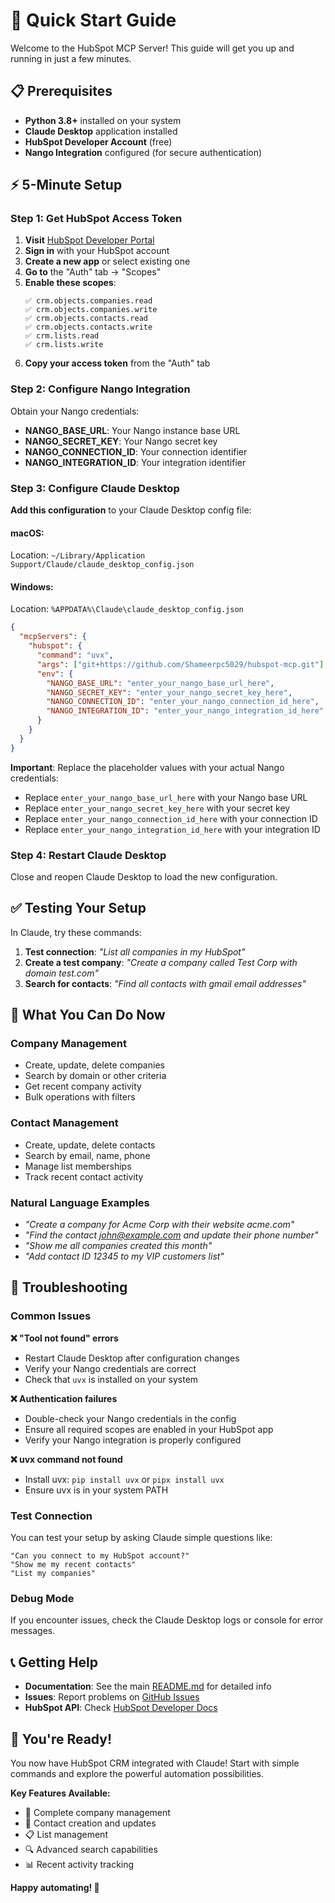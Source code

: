 # 🚀 Quick Start Guide

Welcome to the HubSpot MCP Server! This guide will get you up and running in just a few minutes.

## 📋 Prerequisites

- **Python 3.8+** installed on your system
- **Claude Desktop** application installed
- **HubSpot Developer Account** (free)
- **Nango Integration** configured (for secure authentication)

## ⚡ 5-Minute Setup

### Step 1: Get HubSpot Access Token

1. **Visit** [HubSpot Developer Portal](https://developers.hubspot.com/)
2. **Sign in** with your HubSpot account
3. **Create a new app** or select existing one
4. **Go to** the "Auth" tab → "Scopes"
5. **Enable these scopes**:
   ```
   ✅ crm.objects.companies.read
   ✅ crm.objects.companies.write  
   ✅ crm.objects.contacts.read
   ✅ crm.objects.contacts.write
   ✅ crm.lists.read
   ✅ crm.lists.write
   ```
6. **Copy your access token** from the "Auth" tab

### Step 2: Configure Nango Integration

Obtain your Nango credentials:
- **NANGO_BASE_URL**: Your Nango instance base URL
- **NANGO_SECRET_KEY**: Your Nango secret key
- **NANGO_CONNECTION_ID**: Your connection identifier
- **NANGO_INTEGRATION_ID**: Your integration identifier

### Step 3: Configure Claude Desktop

**Add this configuration** to your Claude Desktop config file:

#### macOS:
Location: `~/Library/Application Support/Claude/claude_desktop_config.json`

#### Windows:
Location: `%APPDATA%\Claude\claude_desktop_config.json`

```json
{
  "mcpServers": {
    "hubspot": {
      "command": "uvx",
      "args": ["git+https://github.com/Shameerpc5029/hubspot-mcp.git"],
      "env": {
        "NANGO_BASE_URL": "enter_your_nango_base_url_here",
        "NANGO_SECRET_KEY": "enter_your_nango_secret_key_here",
        "NANGO_CONNECTION_ID": "enter_your_nango_connection_id_here",
        "NANGO_INTEGRATION_ID": "enter_your_nango_integration_id_here"
      }
    }
  }
}
```

**Important**: Replace the placeholder values with your actual Nango credentials:
- Replace `enter_your_nango_base_url_here` with your Nango base URL
- Replace `enter_your_nango_secret_key_here` with your secret key
- Replace `enter_your_nango_connection_id_here` with your connection ID
- Replace `enter_your_nango_integration_id_here` with your integration ID

### Step 4: Restart Claude Desktop

Close and reopen Claude Desktop to load the new configuration.

## ✅ Testing Your Setup

In Claude, try these commands:

1. **Test connection**: *"List all companies in my HubSpot"*
2. **Create a test company**: *"Create a company called Test Corp with domain test.com"*
3. **Search for contacts**: *"Find all contacts with gmail email addresses"*

## 🎯 What You Can Do Now

### Company Management
- Create, update, delete companies
- Search by domain or other criteria
- Get recent company activity
- Bulk operations with filters

### Contact Management  
- Create, update, delete contacts
- Search by email, name, phone
- Manage list memberships
- Track recent contact activity

### Natural Language Examples
- *"Create a company for Acme Corp with their website acme.com"*
- *"Find the contact john@example.com and update their phone number"*
- *"Show me all companies created this month"*
- *"Add contact ID 12345 to my VIP customers list"*

## 🔧 Troubleshooting

### Common Issues

**❌ "Tool not found" errors**
- Restart Claude Desktop after configuration changes
- Verify your Nango credentials are correct
- Check that `uvx` is installed on your system

**❌ Authentication failures**  
- Double-check your Nango credentials in the config
- Ensure all required scopes are enabled in your HubSpot app
- Verify your Nango integration is properly configured

**❌ uvx command not found**
- Install uvx: `pip install uvx` or `pipx install uvx`
- Ensure uvx is in your system PATH

### Test Connection
You can test your setup by asking Claude simple questions like:
```
"Can you connect to my HubSpot account?"
"Show me my recent contacts"
"List my companies"
```

### Debug Mode
If you encounter issues, check the Claude Desktop logs or console for error messages.

## 📞 Getting Help

- **Documentation**: See the main [README.md](README.md) for detailed info
- **Issues**: Report problems on [GitHub Issues](https://github.com/Shameerpc5029/hubspot-mcp/issues)
- **HubSpot API**: Check [HubSpot Developer Docs](https://developers.hubspot.com/docs/api/overview)

## 🎉 You're Ready!

You now have HubSpot CRM integrated with Claude! Start with simple commands and explore the powerful automation possibilities.

**Key Features Available:**
- 🏢 Complete company management
- 👥 Contact creation and updates
- 📋 List management
- 🔍 Advanced search capabilities
- 📊 Recent activity tracking

**Happy automating! 🚀**